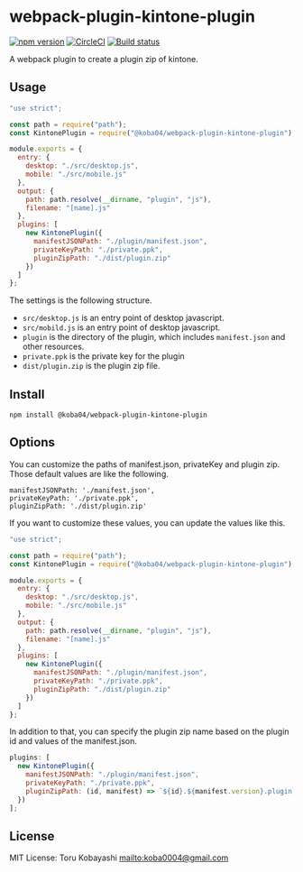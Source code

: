 # webpack-plugin-kintone-plugin

[![npm version](https://badge.fury.io/js/%40koba04%2Fwebpack-plugin-kintone-plugin.svg)](https://badge.fury.io/js/%40koba04%2Fwebpack-plugin-kintone-plugin)
[![CircleCI](https://circleci.com/gh/koba04/webpack-plugin-kintone-plugin.svg?style=svg)](https://circleci.com/gh/koba04/webpack-plugin-kintone-plugin)
[![Build status](https://ci.appveyor.com/api/projects/status/13f2hhrllyv157x9?svg=true)](https://ci.appveyor.com/project/koba04/webpack-plugin-kintone-plugin)

A webpack plugin to create a plugin zip of kintone.

## Usage

```js
"use strict";

const path = require("path");
const KintonePlugin = require("@koba04/webpack-plugin-kintone-plugin");

module.exports = {
  entry: {
    desktop: "./src/desktop.js",
    mobile: "./src/mobile.js"
  },
  output: {
    path: path.resolve(__dirname, "plugin", "js"),
    filename: "[name].js"
  },
  plugins: [
    new KintonePlugin({
      manifestJSONPath: "./plugin/manifest.json",
      privateKeyPath: "./private.ppk",
      pluginZipPath: "./dist/plugin.zip"
    })
  ]
};
```

The settings is the following structure.

* `src/desktop.js` is an entry point of desktop javascript.
* `src/mobild.js` is an entry point of desktop javascript.
* `plugin` is the directory of the plugin, which includes `manifest.json` and other resources.
* `private.ppk` is the private key for the plugin
* `dist/plugin.zip` is the plugin zip file.

## Install

```
npm install @koba04/webpack-plugin-kintone-plugin
```

## Options

You can customize the paths of manifest.json, privateKey and plugin zip.
Those default values are like the following.

```
manifestJSONPath: './manifest.json',
privateKeyPath: './private.ppk',
pluginZipPath: './dist/plugin.zip'
```

If you want to customize these values, you can update the values like this.

```js
"use strict";

const path = require("path");
const KintonePlugin = require("@koba04/webpack-plugin-kintone-plugin");

module.exports = {
  entry: {
    desktop: "./src/desktop.js",
    mobile: "./src/mobile.js"
  },
  output: {
    path: path.resolve(__dirname, "plugin", "js"),
    filename: "[name].js"
  },
  plugins: [
    new KintonePlugin({
      manifestJSONPath: "./plugin/manifest.json",
      privateKeyPath: "./private.ppk",
      pluginZipPath: "./dist/plugin.zip"
    })
  ]
};
```

In addition to that, you can specify the plugin zip name based on the plugin id and values of the manifest.json.

```js
plugins: [
  new KintonePlugin({
    manifestJSONPath: "./plugin/manifest.json",
    privateKeyPath: "./private.ppk",
    pluginZipPath: (id, manifest) => `${id}.${manifest.version}.plugin.zip`
  })
];
```

## License

MIT License: Toru Kobayashi <mailto:koba0004@gmail.com>
